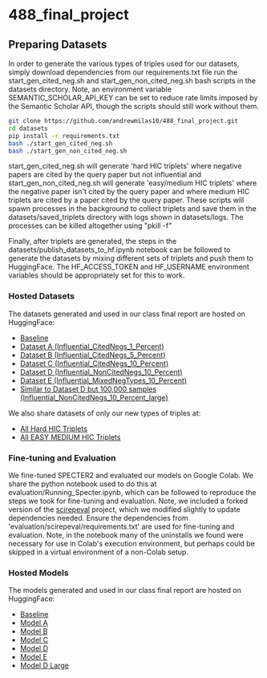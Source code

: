 # 488_final_project

## Preparing Datasets

In order to generate the various types of triples used for our datasets, simply download dependencies from our requirements.txt file run the start_gen_cited_neg.sh and start_gen_non_cited_neg.sh bash scripts in the datasets directory. Note, an environment variable SEMANTIC_SCHOLAR_API_KEY can be set to reduce rate limits imposed by the Semantic Scholar API, though the scripts should still work without them. 

```bash
git clone https://github.com/andrewmilas10/488_final_project.git
cd datasets
pip install -r requirements.txt
bash ./start_gen_cited_neg.sh
bash ./start_gen_non_cited_neg.sh
```

start_gen_cited_neg.sh will generate 'hard HIC triplets' where negative papers are cited by the query paper but not influential and start_gen_non_cited_neg.sh will generate 'easy/medium HIC triplets' where the negative paper isn't cited by the query paper and where medium HIC triplets are cited by a paper cited by the query paper. These scripts will spawn processes in the background to collect triplets and save them in the datasets/saved_triplets directory with logs shown in datasets/logs. The processes can be killed altogether using "pkill -f"

Finally, after triplets are generated, the steps in the datasets/publish_datasets_to_hf.ipynb notebook can be followed to generate the datasets by mixing different sets of triplets and push them to HuggingFace. The HF_ACCESS_TOKEN and HF_USERNAME environment variables should be appropriately set for this to work. 

### Hosted Datasets

The datasets generated and used in our class final report are hosted on HuggingFace:

- [Baseline](https://huggingface.co/datasets/cheafdevo56/NoInfluentials)
- [Dataset A (Influential_CitedNegs_1_Percent)](https://huggingface.co/datasets/cheafdevo56/Influential_CitedNegs_1_Percent)
- [Dataset B (Influential_CitedNegs_5_Percent)](https://huggingface.co/datasets/cheafdevo56/Influential_CitedNegs_5_Percent)
- [Dataset C (Influential_CitedNegs_10_Percent)](https://huggingface.co/datasets/cheafdevo56/Influential_CitedNegs_10_Percent)
- [Dataset D (Influential_NonCitedNegs_10_Percent)](https://huggingface.co/datasets/cheafdevo56/Influential_NonCitedNegs_10_Percent)
- [Dataset E (Influential_MixedNegTypes_10_Percent)](https://huggingface.co/datasets/cheafdevo56/Influential_MixedNegTypes_10_Percent)
- [Similar to Dataset D but 100,000 samples (Influential_NonCitedNegs_10_Percent_large)](https://huggingface.co/datasets/cheafdevo56/Influential_NonCitedNegs_10_Percent_large)

We also share datasets of only our new types of triples at:

- [All Hard HIC Triplets](https://huggingface.co/datasets/cheafdevo56/All_Hard_HIC_Triplets)
- [All EASY MEDIUM HIC Triplets](https://huggingface.co/datasets/cheafdevo56/All_EASY_MEDIUM_HIC_Triplets)


### Fine-tuning and Evaluation

We fine-tuned SPECTER2 and evaluated our models on Google Colab. We share the python notebook used to do this at evaluation/Running_Specter.ipynb, which can be followed to reproduce the steps we took for fine-tuning and evaluation. Note, we included a forked version of the [scirepeval](https://github.com/allenai/scirepeval) project, which we modified slightly to update dependencies needed. Ensure the dependencies from 'evaluation/scirepeval/requirements.txt' are used for fine-tuning and evaluation. Note, in the notebook many of the uninstalls we found were necessary for use in Colab's execution environment, but perhaps could be skipped in a virtual environment of a non-Colab setup. 

### Hosted Models

The models generated and used in our class final report are hosted on HuggingFace:

- [Baseline](https://huggingface.co/deyuanli/no_influentials_baseline)
- [Model A](https://huggingface.co/deyuanli/specter_1_percent)
- [Model B](https://huggingface.co/deyuanli/specter_5_percent)
- [Model C](https://huggingface.co/deyuanli/specter_10_percent)
- [Model D](https://huggingface.co/deyuanli/specter_noncited_negs_10)
- [Model E](https://huggingface.co/deyuanli/specter_mixed_5_5)
- [Model D Large](https://huggingface.co/deyuanli/large_10)